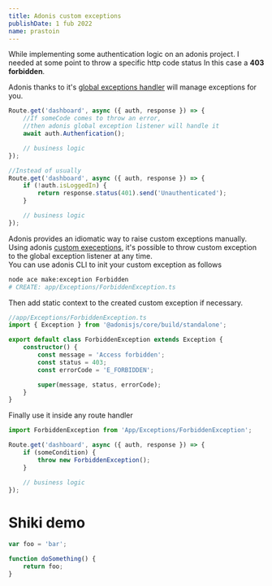 ```yaml
---
title: Adonis custom exceptions
publishDate: 1 fub 2022
name: prastoin
---
```


While implementing some authentication logic on an adonis project. I needed at some point to throw a specific http code status
In this case a **403 forbidden**.

Adonis thanks to it's [global exceptions handler](https://docs.adonisjs.com/guides/exception-handling#handling-exceptions-globally) will manage exceptions for you.

```ts
Route.get('dashboard', async ({ auth, response }) => {
    //If someCode comes to throw an error,
    //then adonis global exception listener will handle it
    await auth.Authenfication();

    // business logic
});

//Instead of usually
Route.get('dashboard', async ({ auth, response }) => {
    if (!auth.isLoggedIn) {
        return response.status(401).send('Unauthenticated');
    }

    // business logic
});
```

Adonis provides an idiomatic way to raise custom exceptions manually.<br/> Using adonis [custom execeptions](https://docs.adonisjs.com/guides/exception-handling#custom-exceptions), it's possible to throw custom exception to the global exception listener at any time.<br/>
You can use adonis CLI to init your custom exception as follows

```bash
node ace make:exception Forbidden
# CREATE: app/Exceptions/ForbiddenException.ts
```

Then add static context to the created custom exception if necessary.

```ts
//app/Exceptions/ForbiddenException.ts
import { Exception } from '@adonisjs/core/build/standalone';

export default class ForbiddenException extends Exception {
    constructor() {
        const message = 'Access forbidden';
        const status = 403;
        const errorCode = 'E_FORBIDDEN';

        super(message, status, errorCode);
    }
}
```

Finally use it inside any route handler

```ts
import ForbiddenException from 'App/Exceptions/ForbiddenException';

Route.get('dashboard', async ({ auth, response }) => {
    if (someCondition) {
        throw new ForbiddenException();
    }

    // business logic
});
```

# Shiki demo

```js
var foo = 'bar';

function doSomething() {
    return foo;
}
```
